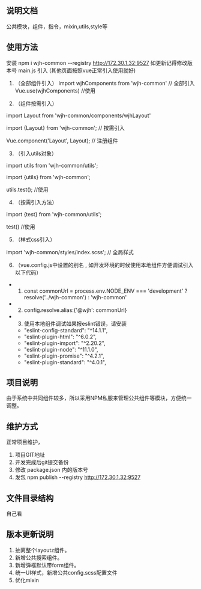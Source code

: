 ## 说明文档
公共模块，组件，指令，mixin,utils,style等

## 使用方法

安装 npm i wjh-common --registry http://172.30.1.32:9527
如更新记得修改版本号
main.js 引入 (其他页面按照vue正常引入使用就好)

1. （全部组件引入）
  import wjhComponents from 'wjh-common' // 全部引入
  Vue.use(wjhComponents) //使用

2. （组件按需引入）


import Layout from 'wjh-common/components/wjhLayout'

import {Layout} from 'wjh-common'; // 按需引入

Vue.component('Layout', Layout); // 注册组件

3. （引入utils对象）


import utils from 'wjh-common/utils';


import {utils} from 'wjh-common';


utils.test(); //使用

4. （按需引入方法）


import {test} from 'wjh-common/utils';


test() //使用


5. （样式css引入）


import 'wjh-common/styles/index.scss'; // 全局样式

6. （vue.config.js中设置的别名 , 如开发环境的时候使用本地组件方便调试引入以下代码）
- 1. const commonUrl = process.env.NODE_ENV === 'development' ? resolve('../wjh-common') : 'wjh-common'
- 2. config.resolve.alias:{'@wjh': commonUrl}
- 3. 使用本地组件调试如果报eslint错误，请安装 
   -  "eslint-config-standard": "^14.1.1",
   -  "eslint-plugin-html": "^6.0.2",
   -  "eslint-plugin-import": "^2.20.2",
   -  "eslint-plugin-node": "^11.1.0",
   -  "eslint-plugin-promise": "^4.2.1",
   -  "eslint-plugin-standard": "^4.0.1",

## 项目说明
由于系统中共同组件较多，所以采用NPM私服来管理公共组件等模块，方便统一调整。

## 维护方式
正常项目维护，
1. 项目GIT地址 
2. 开发完成后git提交备份  
3. 修改 package.json 内的版本号
4. 发包 npm publish --registry http://172.30.1.32:9527

## 文件目录结构
自己看

## 版本更新说明
1. 抽离整个layoutz组件。
2. 新增公共搜索组件。
3. 新增弹框默认带form组件。
4. 统一UI样式，新增公共config.scss配置文件
5. 优化mixin


